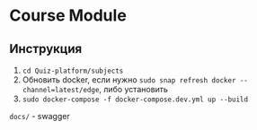 # Course Module
## Инструкция

1. ``cd Quiz-platform/subjects``
2. Обновить docker, если нужно ``sudo snap refresh docker --channel=latest/edge``, либо установить
3. ``sudo docker-compose -f docker-compose.dev.yml up --build``

``docs/`` - swagger
